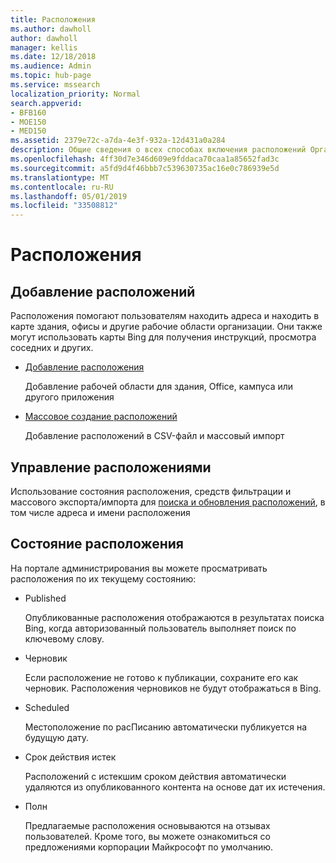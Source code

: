 ```yaml
---
title: Расположения
ms.author: dawholl
author: dawholl
manager: kellis
ms.date: 12/18/2018
ms.audience: Admin
ms.topic: hub-page
ms.service: mssearch
localization_priority: Normal
search.appverid:
- BFB160
- MOE150
- MED150
ms.assetid: 2379e72c-a7da-4e3f-932a-12d431a0a284
description: Общие сведения о всех способах включения расположений Организации в результаты поиска Microsoft Search
ms.openlocfilehash: 4ff30d7e346d609e9fddaca70caa1a85652fad3c
ms.sourcegitcommit: a5fd9d4f46bbb7c539630735ac16e0c786939e5d
ms.translationtype: MT
ms.contentlocale: ru-RU
ms.lasthandoff: 05/01/2019
ms.locfileid: "33508812"
---
```

# <a name="locations"></a>Расположения

## <a name="add-locations"></a>Добавление расположений

Расположения помогают пользователям находить адреса и находить в карте здания, офисы и другие рабочие области организации. Они также могут использовать карты Bing для получения инструкций, просмотра соседних и других.
  
- [Добавление расположения](add-a-location.md)
    
    Добавление рабочей области для здания, Office, кампуса или другого приложения
    
- [Массовое создание расположений](bulk-create-locations.md)
    
    Добавление расположений в CSV-файл и массовый импорт
    
## <a name="manage-locations"></a>Управление расположениями

Использование состояния расположения, средств фильтрации и массового экспорта/импорта для [поиска и обновления расположений](manage-locations.md), в том числе адреса и имени расположения
  
## <a name="location-status"></a>Состояние расположения

На портале администрирования вы можете просматривать расположения по их текущему состоянию:
  
- Published
    
    Опубликованные расположения отображаются в результатах поиска Bing, когда авторизованный пользователь выполняет поиск по ключевому слову.
    
- Черновик
    
    Если расположение не готово к публикации, сохраните его как черновик. Расположения черновиков не будут отображаться в Bing.
    
- Scheduled
    
    Местоположение по расПисанию автоматически публикуется на будущую дату.
    
- Срок действия истек
    
    Расположений с истекшим сроком действия автоматически удаляются из опубликованного контента на основе дат их истечения.
    
- Полн
    
    Предлагаемые расположения основываются на отзывах пользователей. Кроме того, вы можете ознакомиться со предложениями корпорации Майкрософт по умолчанию.

  

